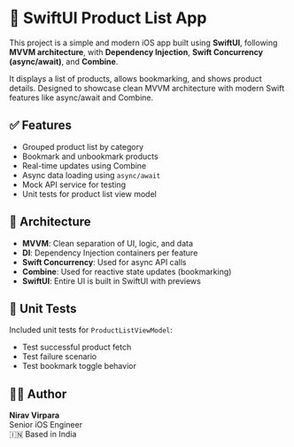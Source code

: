 # 📱 SwiftUI Product List App

This project is a simple and modern iOS app built using **SwiftUI**, following **MVVM architecture**, with **Dependency Injection**, **Swift Concurrency (async/await)**, and **Combine**.

It displays a list of products, allows bookmarking, and shows product details. Designed to showcase clean MVVM architecture with modern Swift features like async/await and Combine.


## ✅ Features

- Grouped product list by category
- Bookmark and unbookmark products
- Real-time updates using Combine
- Async data loading using `async/await`
- Mock API service for testing
- Unit tests for product list view model

## 🧱 Architecture

- **MVVM**: Clean separation of UI, logic, and data
- **DI**: Dependency Injection containers per feature
- **Swift Concurrency**: Used for async API calls
- **Combine**: Used for reactive state updates (bookmarking)
- **SwiftUI**: Entire UI is built in SwiftUI with previews

 ## 🧪 Unit Tests

Included unit tests for `ProductListViewModel`:

- Test successful product fetch
- Test failure scenario
- Test bookmark toggle behavior

## 🧑‍💻 Author

**Nirav Virpara**  
Senior iOS Engineer  
🇮🇳 Based in India    
